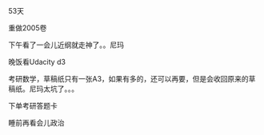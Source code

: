 53天

重做2005卷

下午看了一会儿近纲就走神了。。尼玛

晚饭看Udacity d3

考研数学，草稿纸只有一张A3，如果有多的，还可以再要，但是会收回原来的草稿纸。尼玛太坑了。。。

下单考研答题卡

睡前再看会儿政治
